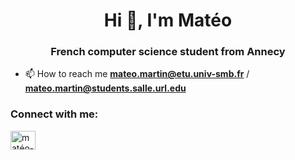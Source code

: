 <h1 align="center">Hi 👋, I'm Matéo</h1>
<h3 align="center">French computer science student from Annecy</h3>

- 📫 How to reach me **mateo.martin@etu.univ-smb.fr** / **mateo.martin@students.salle.url.edu**

<h3 align="left">Connect with me:</h3>
<p align="left">
<a href="https://linkedin.com/in/matéo-martin" target="blank"><img align="center" src="https://raw.githubusercontent.com/rahuldkjain/github-profile-readme-generator/master/src/images/icons/Social/linked-in-alt.svg" alt="matéo-martin" height="30" width="40" /></a>
</p>
